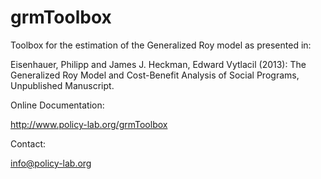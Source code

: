 grmToolbox
===================

Toolbox for the estimation of the Generalized Roy model as presented in:

Eisenhauer, Philipp and James J. Heckman, Edward Vytlacil (2013): The Generalized Roy Model and Cost-Benefit Analysis of Social Programs, Unpublished Manuscript. 

Online Documentation:

http://www.policy-lab.org/grmToolbox

Contact:

info@policy-lab.org

